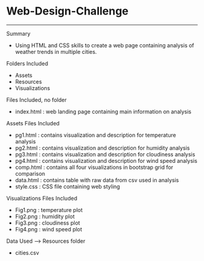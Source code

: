 # Web-Design-Challenge
-----------------------------
Summary
- Using HTML and CSS skills to create a web page containing analysis of weather trends in multiple cities.

Folders Included
- Assets
- Resources
- Visualizations

Files Included, no folder
- index.html : web landing page containing main information on analysis

Assets
Files Included
- pg1.html : contains visualization and description for temperature analysis
- pg2.html : contains visualization and description for humidity analysis
- pg3.html : contains visualization and description for cloudiness analysis
- pg4.html : contains visualization and description for wind speed analysis
- comp.html : contains all four visualizations in bootstrap grid for comparison
- data.html : contains table with raw data from csv used in analysis
- style.css : CSS file containing web styling

Visualizations
Files Included
- Fig1.png : temperature plot
- Fig2.png : humidity plot
- Fig3.png : cloudiness plot
- Fig4.png : wind speed plot

Data Used --> Resources folder
- cities.csv 
 

